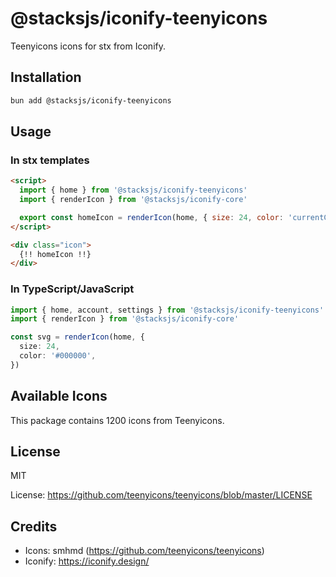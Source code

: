 # @stacksjs/iconify-teenyicons

Teenyicons icons for stx from Iconify.

## Installation

```bash
bun add @stacksjs/iconify-teenyicons
```

## Usage

### In stx templates

```html
<script>
  import { home } from '@stacksjs/iconify-teenyicons'
  import { renderIcon } from '@stacksjs/iconify-core'

  export const homeIcon = renderIcon(home, { size: 24, color: 'currentColor' })
</script>

<div class="icon">
  {!! homeIcon !!}
</div>
```

### In TypeScript/JavaScript

```typescript
import { home, account, settings } from '@stacksjs/iconify-teenyicons'
import { renderIcon } from '@stacksjs/iconify-core'

const svg = renderIcon(home, {
  size: 24,
  color: '#000000',
})
```

## Available Icons

This package contains 1200 icons from Teenyicons.

## License

MIT

License: https://github.com/teenyicons/teenyicons/blob/master/LICENSE

## Credits

- Icons: smhmd (https://github.com/teenyicons/teenyicons)
- Iconify: https://iconify.design/

